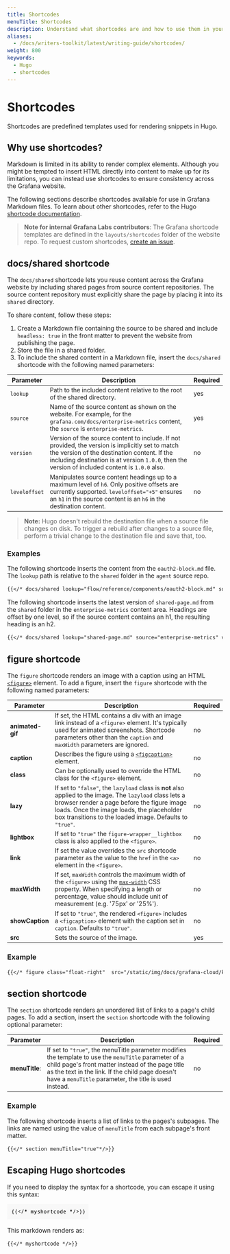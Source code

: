 ```yaml
---
title: Shortcodes
menuTitle: Shortcodes
description: Understand what shortcodes are and how to use them in your Markdown.
aliases:
  - /docs/writers-toolkit/latest/writing-guide/shortcodes/
weight: 800
keywords:
  - Hugo
  - shortcodes
---
```


# Shortcodes

Shortcodes are predefined templates used for rendering snippets in Hugo.

## Why use shortcodes?

Markdown is limited in its ability to render complex elements. Although you might be tempted to insert HTML directly into content to make up for its limitations, you can instead use shortcodes to ensure consistency across the Grafana website.

The following sections describe shortcodes available for use in Grafana Markdown files. To learn about other shortcodes, refer to the Hugo [shortcode documentation](https://gohugo.io/content-management/shortcodes/).

> **Note for internal Grafana Labs contributors**: The Grafana shortcode templates are defined in the `layouts/shortcodes` folder of the website repo. To request custom shortcodes, [create an issue](https://github.com/grafana/writers-toolkit/issues).

## docs/shared shortcode

The `docs/shared` shortcode lets you reuse content across the Grafana website by including shared pages from source content repositories. The source content repository must explicitly share the page by placing it into its `shared` directory. 

To share content, follow these steps:

1. Create a Markdown file containing the source to be shared and include `headless: true` in the front matter to prevent the website from publishing the page. 
1. Store the file in a shared folder.
1. To include the shared content in a Markdown file, insert the `docs/shared` shortcode with the following named parameters:

  Parameter | Description | Required
  ---|---|---
  `lookup` | Path to the included content relative to the root of the shared directory. | yes
  `source` | Name of the source content as shown on the website. For example, for the `grafana.com/docs/enterprise-metrics` content, the `source` is `enterprise-metrics`.  | yes
  `version` | Version of the source content to include. If not provided, the version is implicitly set to match the version of the destination content. If the including destination is at version `1.0.0`, then the version of included content is `1.0.0` also. | no
  `leveloffset` | Manipulates source content headings up to a maximum level of `h6`. Only positive offsets are currently supported. `leveloffset="+5"` ensures an `h1` in the source content is an `h6` in the destination content. | no

> **Note:** Hugo doesn't rebuild the destination file when a source file changes on disk.
> To trigger a rebuild after changes to a source file, perform a trivial change to the destination file and save that, too.

### Examples

The following shortcode inserts the content from the `oauth2-block.md` file. The `lookup` path is relative to the `shared` folder in the `agent` source repo.

```markdown
{{</* docs/shared lookup="flow/reference/components/oauth2-block.md" source="agent" */>}}
```

The following shortcode inserts the latest version of `shared-page.md` from the `shared` folder in the `enterprise-metrics` content area. Headings are offset by one level, so if the source content contains an h1, the resulting heading is an h2. 

```markdown
{{</* docs/shared lookup="shared-page.md" source="enterprise-metrics" version="latest" leveloffset="+1" */>}}
 ```

## figure shortcode

The `figure` shortcode renders an image with a caption using an HTML [`<figure>`](https://developer.mozilla.org/en-US/docs/Web/HTML/Element/figure#usage_notes) element. To add a figure, insert the `figure` shortcode with the following named parameters:

Parameter | Description | Required
---|---|---
**animated-gif** | If set, the HTML contains a div with an image link instead of a `<figure>` element. It's typically used for animated screenshots. Shortcode parameters other than the `caption` and `maxWidth` parameters are ignored. | no
**caption** | Describes the figure using a [`<figcaption>`](https://developer.mozilla.org/en-US/docs/Web/HTML/Element/figcaption) element. | no
**class** | Can be optionally used to override the HTML class for the `<figure>` element. | no
**lazy** | If set to `"false"`, the `lazyload` class is **not** also applied to the image. The `lazyload` class lets a browser render a page before the figure image loads. Once the image loads, the placeholder box transitions to the loaded image. Defaults to `"true"`. | no
**lightbox** | If set to `"true"` the `figure-wrapper__lightbox` class is also applied to the `<figure>`. | no
**link** | If set the value overrides the `src` shortcode parameter as the value to the `href` in the `<a>` element in the `<figure>`. | no
**maxWidth** | If set, `maxWidth` controls the maximum width of the `<figure>` using the [`max-width`](https://developer.mozilla.org/en-US/docs/Web/CSS/max-width) CSS property. When specifying a length or percentage, value should include unit of measurement (e.g. '75px' or '25%'). | no
**showCaption** | If set to `"true"`, the rendered `<figure>` includes a `<figcaption>` element with the caption set in `caption`. Defaults to `"true"`. | no
**src** | Sets the source of the image. | yes

### Example

```markdown
{{</* figure class="float-right"  src="/static/img/docs/grafana-cloud/k8sPods.png" caption="Pod view in Grafana Kubernetes Monitoring" */>}}
```

## section shortcode

The `section` shortcode renders an unordered list of links to a page's child pages. To add a section, insert the `section` shortcode with the following optional parameter:

Parameter | Description | Required
---|---|---
**menuTitle**: | If set to `"true"`, the menuTitle parameter modifies the template to use the `menuTitle` parameter of a child page's front matter instead of the page title as the text in the link. If the child page doesn't have a `menuTitle` parameter, the title is used instead. | no

### Example

The following shortcode inserts a list of links to the pages's subpages. The links are named using the value of `menuTitle` from each subpage's front matter. 

```markdown
{{</* section menuTitle="true"*/>}}
```

## Escaping Hugo shortcodes

If you need to display the syntax for a shortcode, you can escape it using this syntax:

![Escaped shortcode](./writers-toolkit-escaped-shortcode.png)

This markdown renders as:

```markdown
{{</* myshortcode */>}}
```